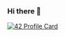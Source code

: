 ### Hi there 👋

[![42 Profile Card](https://1337-readme.vercel.app/api/profile?cursus=42&login=ael-azra)](https://github.com/mohouyizme/1337-readme)
